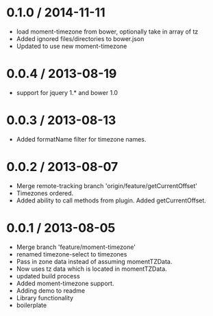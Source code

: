 
0.1.0 / 2014-11-11 
==================

  * load moment-timezone from bower, optionally take in array of tz
  * Added ignored files/directories to bower.json
  * Updated to use new moment-timezone

0.0.4 / 2013-08-19 
==================

  * support for jquery 1.* and bower 1.0

0.0.3 / 2013-08-13 
==================

  * Added formatName filter for timezone names.

0.0.2 / 2013-08-07 
==================

  * Merge remote-tracking branch 'origin/feature/getCurrentOffset'
  * Timezones ordered.
  * Added ability to call methods from plugin. Added getCurrentOffset.

0.0.1 / 2013-08-05 
==================

  * Merge branch 'feature/moment-timezone'
  * renamed timezone-select to timezones
  * Pass in zone data instead of assuming momentTZData.
  * Now uses tz data which is located in momentTZData.
  * updated build process
  * Added moment-timezone support.
  * Adding demo to readme
  * Library functionality
  * boilerplate
